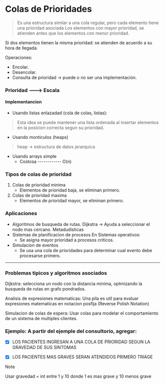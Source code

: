 # Colas de Prioridades

> Es una estructura similar a una cola regular, pero cada elemento tiene una prioridad asociada
> Los elementos con mayor prioridad, se atienden antes que los elementos con menor prioridad.

Si dos elementos tienen la misma prioridad: se atienden de acuerdo a su hora de llegada.

Operaciones:
- Encolar.
- Desencolar.
- Consulta de prioridad -> puede o no ser una implementación.
  
### Prioridad ---> Escala

#### Implementancion
- Usando listas enlazadad (cola de colas, listas):
> Esta idea se puede mantener una lista ordenada al insertar elementos en la posicion correcta segun su prioridad.
- Usando monticulos (heaps)
> heap -> estructura de datos jerarquica
- Usando arrays simple
  - Costosa ------------ O(n)

### Tipos de colas de prioridad
1. Colas de prioridad minima
   - Elementos de prioridad baja, se eliminan primero.
2. Colas de prioridad maxima
   - Elementos de prioridad mayor, se eliminan primero.
### Aplicaciones
- Algoritmos de busqueda de rutas. Dijkstra -> Ayuda a seleccionar el nodo mas cercano.
Metadudisticas
- Sistemas de planificacion de procesos
En Sistemas operativos:
    - Se asigna mayor prioridad a procesos criticos.
- Simulacion de eventos
  - Se usa una cola de prioridades para determinar cual evento debe procesarse primero.

---

### Problemas tipicos y  algoritmos asociados

Dijkstra: selecciona un nodo con la distancia minima, optmizando la busqueda de rutas en grafo pondrados.

Analisis de expresiones matematicas: Una pila es util para evaluar expresiones matematicas en notacion posfija (Reverse Polish Notation)

Simulacion de colas de espera: Usar colas para modelar el comportamiento de un sistema de multiples clientes.

### Ejemplo: A partir del ejemple del consultorio, agregar:

- [x] LOS PACIENTES INGRESAN A UNA COLA DE PRIORIDAD SEGUN LA GRAVEDAD DE SUS SINTOMAS

- [x] LOS PACIENTES MAS GRAVES SERAN ATENDIDOS PRIMERO TRIAGE

> [!NOTE]
> Usar gravedad = int entre 1 y 10 donde 1 es mas grave y 10 menos grave


















